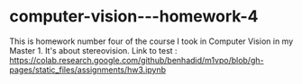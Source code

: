 # computer-vision---homework-4
This is homework number four of the course I took in Computer Vision in my Master 1. It's about stereovision. Link to test :
https://colab.research.google.com/github/benhadid/m1vpo/blob/gh-pages/static_files/assignments/hw3.ipynb
